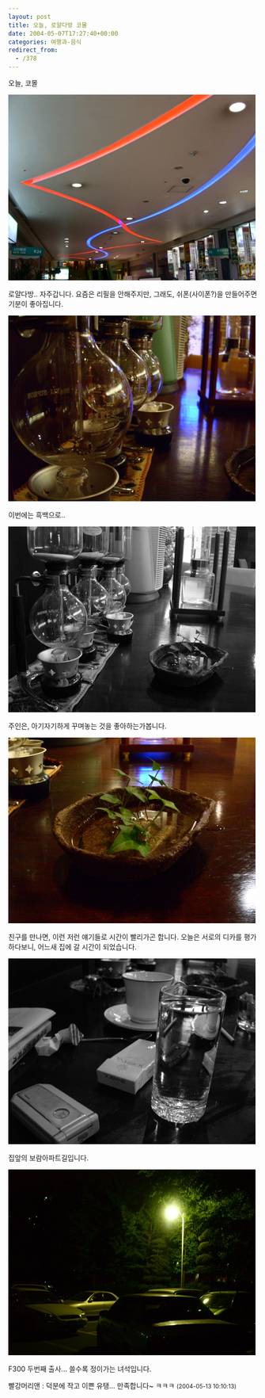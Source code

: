 ```yaml
---
layout: post
title: 오늘, 로얄다방 코몰
date: 2004-05-07T17:27:40+00:00
categories: 여행과-음식
redirect_from:
  - /378
---
```


오늘, 코몰

![ ](/assets/media/photo_f300_3_PICT0013s.jpg)

로얄다방.. 자주갑니다. 요즘은 리필을 안해주지만, 그래도, 쉬폰(사이폰?)을 만들어주면 기분이 좋아집니다.

![ ](/assets/media/photo_f300_3_PICT0048s.jpg)

이번에는 흑백으로..

![ ](/assets/media/photo_f300_3_PICT0060s.jpg)

주인은, 아기자기하게 꾸며놓는 것을 좋아하는가봅니다.

![ ](/assets/media/photo_f300_3_PICT0029s.jpg)

친구를 만나면, 이런 저런 얘기들로 시간이 빨리가곤 합니다. 오늘은 서로의 디카를 평가하다보니, 어느새 집에 갈 시간이 되었습니다.

![ ](/assets/media/photo_f300_3_PICT0072s.jpg)

집앞의 보람아파트길입니다.

![ ](/assets/media/photo_f300_3_PICT0087s.jpg)

F300 두번째 출사... 쓸수록 정이가는 녀석입니다.
<div id=comments>
<div class=comment>
<!--- cmt:736 --->
<!--- mail: --->
<!--- parent:0 --->
빨강머리앤 : 
덕분에 작고 이쁜 유탱...
만족합니다~ ㅋㅋㅋ
 <small>(2004-05-13 10:10:13)</small>
</div>
</div>
